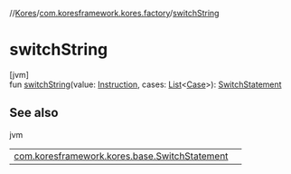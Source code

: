 //[Kores](../../index.md)/[com.koresframework.kores.factory](index.md)/[switchString](switch-string.md)

# switchString

[jvm]\
fun [switchString](switch-string.md)(value: [Instruction](../com.koresframework.kores/-instruction/index.md), cases: [List](https://kotlinlang.org/api/latest/jvm/stdlib/kotlin.collections/-list/index.html)<[Case](../com.koresframework.kores.base/-case/index.md)>): [SwitchStatement](../com.koresframework.kores.base/-switch-statement/index.md)

## See also

jvm

| | |
|---|---|
| [com.koresframework.kores.base.SwitchStatement](../com.koresframework.kores.base/-switch-statement/index.md) |  |
